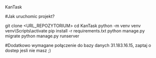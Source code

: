 KanTask

#Jak uruchomic projekt?

git clone <URL_REPOZYTORIUM>
cd KanTask
python -m venv venv
venv\Scripts\activate
pip install -r requirements.txt
python manage.py migrate
python manage.py runserver


#Dodatkowo wymagane połączenie do bazy danych 31.183.16.15, zaptaj o dostep jesli nie masz ;)